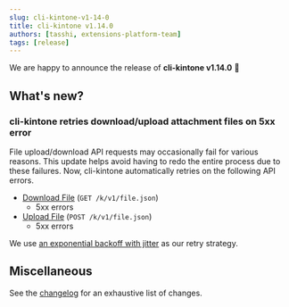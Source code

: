 ```yaml
---
slug: cli-kintone-v1-14-0
title: cli-kintone v1.14.0
authors: [tasshi, extensions-platform-team]
tags: [release]
---
```


We are happy to announce the release of **cli-kintone v1.14.0** 🎉

## What's new?

### cli-kintone retries download/upload attachment files on 5xx error

File upload/download API requests may occasionally fail for various reasons.
This update helps avoid having to redo the entire process due to these failures.
Now, cli-kintone automatically retries on the following API errors.

- [Download File](https://kintone.dev/en/docs/kintone/rest-api/files/download-file/) (`GET /k/v1/file.json`)
  - 5xx errors
- [Upload File](https://kintone.dev/en/docs/kintone/rest-api/files/upload-file/) (`POST /k/v1/file.json`)
  - 5xx errors

We use [an exponential backoff with jitter](https://aws.amazon.com/jp/blogs/architecture/exponential-backoff-and-jitter/) as our retry strategy.

## Miscellaneous

See the [changelog](https://github.com/kintone/cli-kintone/blob/main/CHANGELOG.md#1140-2025-02-19) for an exhaustive list of changes.
